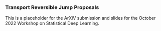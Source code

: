 ### Transport Reversible Jump Proposals

This is a placeholder for the ArXiV submission and slides for the October 2022 Workshop on Statistical Deep Learning.
